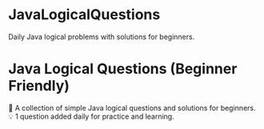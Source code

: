 # JavaLogicalQuestions
Daily Java logical problems with solutions for beginners.

# Java Logical Questions (Beginner Friendly)

📌 A collection of simple Java logical questions and solutions for beginners.  
💡 1 question added daily for practice and learning.


